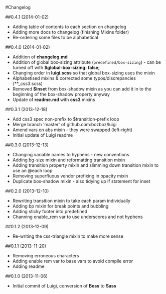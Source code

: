 #Changelog

##0.4.1 (2014-01-02)

- Adding table of contents to each section on changelog
- Adding more docs to changelog (finishing Mixins folder)
- Re-ordering some files to be alphabetical

##0.4.0 (2014-01-02)
- Addition of **changelog.md**
- Addition of global box-sizing attribute (`predefined/box-sizing`) - can be turned off with **$global-box-sizing: false;**
- Changing order in **luigi.scss** so that global box-sizing uses the mixin
- Alphabetised mixins & corrected some typos/discrepancies (**_css3.scss)
- Removed **$inset** from box-shadow mixin as you can add it in to the beginning of the box-shadow property anyway
- Update of **readme.md** with **css3** mixins

##0.3.1 (2013-12-18)
- Add css3 spec non-prefix to $transition-prefix loop
- Merge branch 'master' of github.com:bozboz/luigi
- Amend vars on abs mixin - they were swapped (left-right)
- Initial update of Luigi readme

##0.3.0 (2013-12-13)
- Changing variable names to hyphens - new conventions
- Adding bg-size mixin and reformatting transition mixin
- Adding transition property mixin and slimming down transition mixin to use an @each loop
- Removing superfluous vendor prefixing in opacity mixin
- Duplicate box-shadow mixin - also tidying up if statement for inset

##0.2.0 (2013-12-10)
- Rewriting transition mixin to take each param individually
- Adding bp mixin for break points and bubbling
- Adding sticky footer into predefined
- Channing enable_rem var to use underscores and not hyphens

##0.1.2 (2013-12-09)
- Re-writing the css-triangle mixin to make more sense

##0.1.1 (2013-11-20)
- Removing erroneous characters
- Adding enable rem var to base vars to avoid compile error
- Adding readme

##0.1.0 (2013-11-06)
- Initial commit of Luigi, conversion of **Boss** to **Sass**